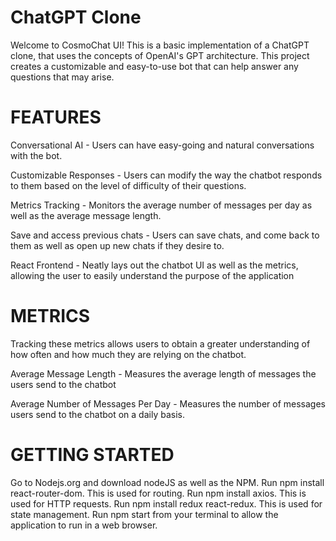 # ChatGPT Clone
Welcome to CosmoChat UI! This is a basic implementation of a ChatGPT clone, that uses the concepts of OpenAI's GPT architecture. This project creates a customizable and easy-to-use bot that can help answer any questions that may arise.

# FEATURES
Conversational AI - Users can have easy-going and natural conversations with the bot.

Customizable Responses - Users can modify the way the chatbot responds to them based on the level of difficulty of their questions.

Metrics Tracking - Monitors the average number of messages per day as well as the average message length.

Save and access previous chats - Users can save chats, and come back to them as well as open up new chats if they desire to. 

React Frontend - Neatly lays out the chatbot UI as well as the metrics, allowing the user to easily understand the purpose of the application

# METRICS
Tracking these metrics allows users to obtain a greater understanding of how often and how much they are relying on the chatbot. 

Average Message Length - Measures the average length of messages the users send to the chatbot

Average Number of Messages Per Day - Measures the number of messages users send to the chatbot on a daily basis. 


# GETTING STARTED
Go to Nodejs.org and download nodeJS as well as the NPM. 
Run npm install react-router-dom. This is used for routing.
Run npm install axios. This is used for HTTP requests.
Run npm install redux react-redux. This is used for state management. 
Run npm start from your terminal to allow the application to run in a web browser.
